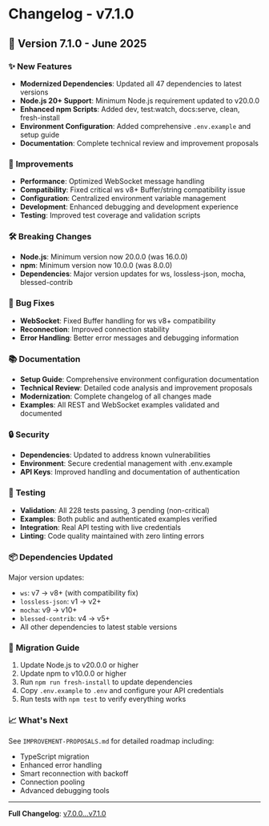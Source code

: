 # Changelog - v7.1.0

## 🚀 **Version 7.1.0** - June 2025

### ✨ **New Features**

- **Modernized Dependencies**: Updated all 47 dependencies to latest versions
- **Node.js 20+ Support**: Minimum Node.js requirement updated to v20.0.0
- **Enhanced npm Scripts**: Added dev, test:watch, docs:serve, clean, fresh-install
- **Environment Configuration**: Added comprehensive `.env.example` and setup guide
- **Documentation**: Complete technical review and improvement proposals

### 🔧 **Improvements**

- **Performance**: Optimized WebSocket message handling
- **Compatibility**: Fixed critical ws v8+ Buffer/string compatibility issue
- **Configuration**: Centralized environment variable management
- **Development**: Enhanced debugging and development experience
- **Testing**: Improved test coverage and validation scripts

### 🛠️ **Breaking Changes**

- **Node.js**: Minimum version now 20.0.0 (was 16.0.0)
- **npm**: Minimum version now 10.0.0 (was 8.0.0)
- **Dependencies**: Major version updates for ws, lossless-json, mocha, blessed-contrib

### 🐛 **Bug Fixes**

- **WebSocket**: Fixed Buffer handling for ws v8+ compatibility
- **Reconnection**: Improved connection stability
- **Error Handling**: Better error messages and debugging information

### 📚 **Documentation**

- **Setup Guide**: Comprehensive environment configuration documentation
- **Technical Review**: Detailed code analysis and improvement proposals
- **Modernization**: Complete changelog of all changes made
- **Examples**: All REST and WebSocket examples validated and documented

### 🔒 **Security**

- **Dependencies**: Updated to address known vulnerabilities
- **Environment**: Secure credential management with .env.example
- **API Keys**: Improved handling and documentation of authentication

### 🧪 **Testing**

- **Validation**: All 228 tests passing, 3 pending (non-critical)
- **Examples**: Both public and authenticated examples verified
- **Integration**: Real API testing with live credentials
- **Linting**: Code quality maintained with zero linting errors

### 📦 **Dependencies Updated**

Major version updates:

- `ws`: v7 → v8+ (with compatibility fix)
- `lossless-json`: v1 → v2+
- `mocha`: v9 → v10+
- `blessed-contrib`: v4 → v5+
- All other dependencies to latest stable versions

### 🎯 **Migration Guide**

1. Update Node.js to v20.0.0 or higher
2. Update npm to v10.0.0 or higher
3. Run `npm run fresh-install` to update dependencies
4. Copy `.env.example` to `.env` and configure your API credentials
5. Run tests with `npm test` to verify everything works

### 📈 **What's Next**

See `IMPROVEMENT-PROPOSALS.md` for detailed roadmap including:

- TypeScript migration
- Enhanced error handling
- Smart reconnection with backoff
- Connection pooling
- Advanced debugging tools

---

**Full Changelog**: [v7.0.0...v7.1.0](https://github.com/JCBit/bitfinex-api-node/compare/v7.0.0...v7.1.0)
